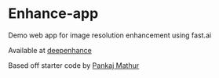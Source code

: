 # Enhance-app
Demo web app for image resolution enhancement using fast.ai

Available at <a href="http://www.deepenhance.im/" target="_blank">deepenhance</a>

Based off starter code by [Pankaj Mathur](https://github.com/pankymathur/fastai-vision-app)
